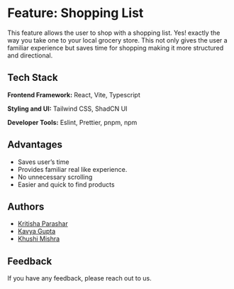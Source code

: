
# Feature: Shopping List

This feature allows the user to shop with a shopping list. Yes! exactly the way you take one to your local grocery store. This not only gives the user a familiar experience but saves time for shopping making it more structured and directional.


## Tech Stack

**Frontend Framework:** React, Vite, Typescript

**Styling and UI:** Tailwind CSS, ShadCN UI

**Developer Tools:** Eslint, Prettier, pnpm, npm


## Advantages

- Saves user’s time
- Provides familiar real like experience.
- No unnecessary scrolling 
- Easier and quick to find products

## Authors

- [Kritisha Parashar](https://github.com/Kritisha-Parashar)
- [Kavya Gupta](https://github.com/kavyagupta72)
- [Khushi Mishra](https://GitHub.com/khushi283)


## Feedback

If you have any feedback, please reach out to us.

